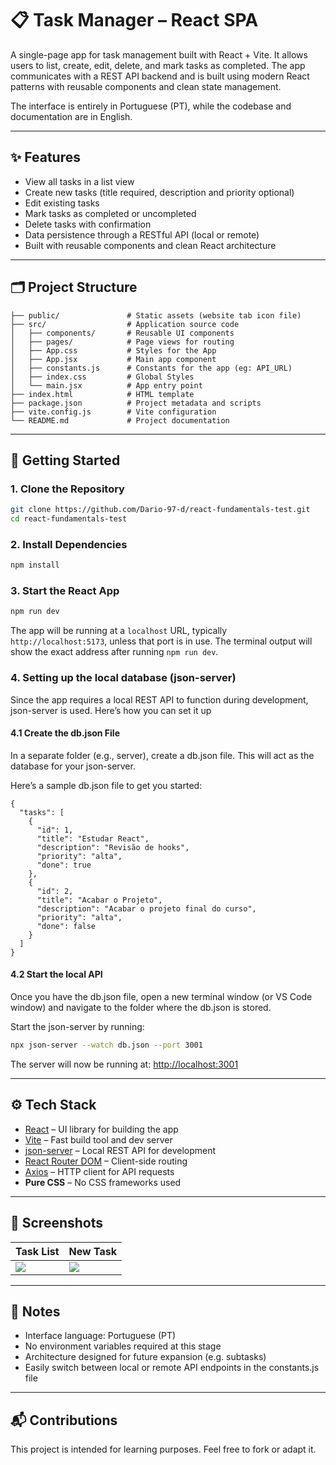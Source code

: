 # 📋 Task Manager – React SPA

A single-page app for task management built with React + Vite. It allows users to list, create, edit, delete, and mark tasks as completed. The app communicates with a REST API backend and is built using modern React patterns with reusable components and clean state management.

The interface is entirely in Portuguese (PT), while the codebase and documentation are in English.

---

## ✨ Features

- View all tasks in a list view  
- Create new tasks (title required, description and priority optional)  
- Edit existing tasks  
- Mark tasks as completed or uncompleted  
- Delete tasks with confirmation  
- Data persistence through a RESTful API (local or remote)  
- Built with reusable components and clean React architecture

---

## 🗂 Project Structure

```
├── public/               # Static assets (website tab icon file)
├── src/                  # Application source code
│   ├── components/       # Reusable UI components
│   ├── pages/            # Page views for routing
│   ├── App.css           # Styles for the App
│   ├── App.jsx           # Main app component
│   ├── constants.js      # Constants for the app (eg: API_URL)
│   ├── index.css         # Global Styles
│   └── main.jsx          # App entry point
├── index.html            # HTML template
├── package.json          # Project metadata and scripts
├── vite.config.js        # Vite configuration
└── README.md             # Project documentation
```

---

## 🚀 Getting Started

### 1. Clone the Repository

```bash
git clone https://github.com/Dario-97-d/react-fundamentals-test.git
cd react-fundamentals-test
```

### 2. Install Dependencies

```bash
npm install
```

### 3. Start the React App

```bash
npm run dev
```

The app will be running at a `localhost` URL, typically `http://localhost:5173`, unless that port is in use. The terminal output will show the exact address after running `npm run dev`.

### 4. Setting up the local database (json-server)

Since the app requires a local REST API to function during development, json-server is used. Here’s how you can set it up

#### 4.1 Create the db.json File

In a separate folder (e.g., server), create a db.json file. This will act as the database for your json-server.

Here’s a sample db.json file to get you started:

```
{
  "tasks": [
    {
      "id": 1,
      "title": "Estudar React",
      "description": "Revisão de hooks",
      "priority": "alta",
      "done": true
    },
    {
      "id": 2,
      "title": "Acabar o Projeto",
      "description": "Acabar o projeto final do curso",
      "priority": "alta",
      "done": false
    }
  ]
}
```

#### 4.2 Start the local API

Once you have the db.json file, open a new terminal window (or VS Code window) and navigate to the folder where the db.json is stored.

Start the json-server by running:

```bash
npx json-server --watch db.json --port 3001
```

The server will now be running at: [http://localhost:3001](http://localhost:3001)

---

## ⚙️ Tech Stack

- [React](https://reactjs.org/) – UI library for building the app
- [Vite](https://vitejs.dev/) – Fast build tool and dev server
- [json-server](https://github.com/typicode/json-server) – Local REST API for development
- [React Router DOM](https://reactrouter.com/en/main) – Client-side routing
- [Axios](https://axios-http.com/) – HTTP client for API requests
- **Pure CSS** – No CSS frameworks used

---

## 📸 Screenshots

| Task List | New Task |
|-----------|----------|
| ![](./public/screenshot-list.png) | ![](./public/screenshot-form.png) |

---

## 📌 Notes

- Interface language: Portuguese (PT)  
- No environment variables required at this stage  
- Architecture designed for future expansion (e.g. subtasks)  
- Easily switch between local or remote API endpoints in the constants.js file

---

## 📬 Contributions

This project is intended for learning purposes. Feel free to fork or adapt it.
